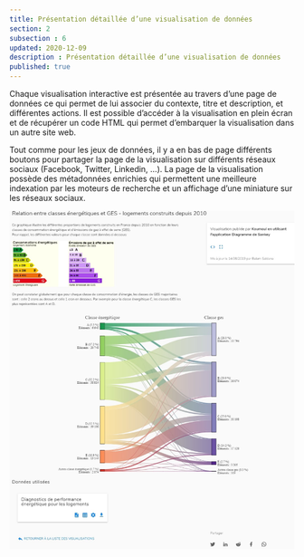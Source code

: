 ```yaml
---
title: Présentation détaillée d’une visualisation de données
section: 2
subsection : 6
updated: 2020-12-09
description : Présentation détaillée d’une visualisation de données
published: true
---
```

Chaque visualisation interactive est présentée au travers d’une page de données ce qui permet de lui associer du contexte, titre et description, et différentes actions. Il est possible d’accéder à la visualisation en plein écran et de récupérer un code HTML qui permet d’embarquer la visualisation dans un autre site web.

Tout comme pour les jeux de données, il y a en bas de page différents boutons pour partager la page de la visualisation sur différents réseaux sociaux (Facebook, Twitter, Linkedin, …). La page de la visualisation possède des métadonnées enrichies qui permettent une meilleure indexation par les moteurs de recherche et un affichage d’une miniature sur les réseaux sociaux.

<img src="../../static/images/functional-presentation/detail-visualisation.jpg" alt="Catalogue de données"></img>
